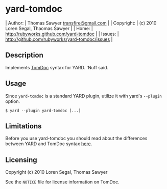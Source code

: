 # yard-tomdoc

| Author:    | Thomas Sawyer <transfire@gmail.com>            |
| Copyright: | (c) 2010 Loren Segal, Thaomas Sawyer           |
| Home:      | http://rubyworks.github.com/yard-tomdoc        |
| Issues:    | http://github.com/rubyworks/yard-tomdoc/issues |


## Description

Implements [TomDoc](http://tomdoc.org) syntax for YARD. 'Nuff said.


## Usage

Since `yard-tomdoc` is a standard YARD plugin, utilize it with yard's
`--plugin` option.

    $ yard --plugin yard-tomdoc [...]


## Limitations

Before you use yard-tomdoc you should read about the differences between YARD
and TomDoc syntax [here](http://gnuu.org/2010/05/12/whats-missing-from-tomdoc/).


## Licensing

Copyright (c) 2010 Loren Segal, Thomas Sawyer

See the `NOTICE` file for license information on TomDoc.

